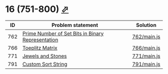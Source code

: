 # 16 (751-800) [⬀](https://leetcode.com/problemset/all/#page-16)


| ID  | Problem statement                                                                                                                     | Solution                   |
|-----|---------------------------------------------------------------------------------------------------------------------------------------|----------------------------|
| 762 | [Prime Number of Set Bits in Binary Representation](https://leetcode.com/problems/prime-number-of-set-bits-in-binary-representation/) | [762/main.js](762/main.js) |
| 766 | [Toeplitz Matrix](https://leetcode.com/problems/toeplitz-matrix/)                                                                     | [766/main.js](766/main.js) |
| 771 | [Jewels and Stones](https://leetcode.com/problems/jewels-and-stones/)                                                                 | [771/main.js](771/main.js) |
| 791 | [Custom Sort String](https://leetcode.com/problems/custom-sort-string/)                                                               | [791/main.js](791/main.js) |

